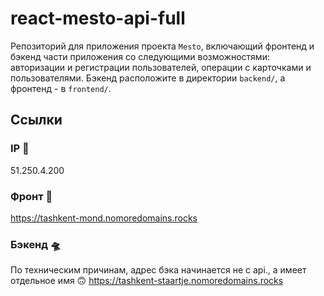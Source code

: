 # react-mesto-api-full
Репозиторий для приложения проекта `Mesto`, включающий фронтенд и бэкенд части приложения со следующими возможностями: авторизации и регистрации пользователей, операции с карточками и пользователями. Бэкенд расположите в директории `backend/`, а фронтенд - в `frontend/`. 

## Ссылки

### IP 🚡
51.250.4.200

### Фронт 🚀
https://tashkent-mond.nomoredomains.rocks 

### Бэкенд 🛸
По техническим причинам, адрес бэка начинается не с api., а имеет отдельное имя 🙃
https://tashkent-staartje.nomoredomains.rocks